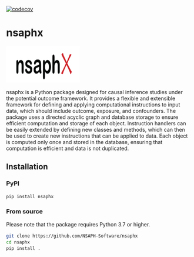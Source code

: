 [![codecov](https://codecov.io/gh/NSAPH-Software/nsaphx/branch/develop/graph/badge.svg?token=8aSueNmHZN)](https://codecov.io/gh/NSAPH-Software/nsaphx)

# nsaphx

<img src="docsource/_static/nsaphx_logo.png" alt="Logo" width="200" height="100">



nsaphx is a Python package designed for causal inference studies under the potential outcome framework. It provides a flexible and extensible framework for defining and applying computational instructions to input data, which should include outcome, exposure, and confounders. The package uses a directed acyclic graph and database storage to ensure efficient computation and storage of each object. Instruction handlers can be easily extended by defining new classes and methods, which can then be used to create new instructions that can be applied to data. Each object is computed only once and stored in the database, ensuring that computation is efficient and data is not duplicated.

## Installation

### PyPI

```bash
pip install nsaphx
```

### From source

Please note that the package requires Python 3.7 or higher.

```bash
git clone https://github.com/NSAPH-Software/nsaphx
cd nsaphx
pip install .
```

